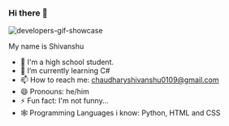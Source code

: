 ### Hi there 👋

![developers-gif-showcase](https://user-images.githubusercontent.com/83326671/182369909-05bf7ed3-63c4-4288-a1cc-9d196294c052.gif)

My name is Shivanshu
- 🔭 I'm a high school student.
- 🌱 I’m currently learning C#
- 📫 How to reach me: chaudharyshivanshu0109@gmail.com
- 😄 Pronouns: he/him
- ⚡ Fun fact: I'm not funny...
- 🕸 Programming Languages i know: Python, HTML and CSS



